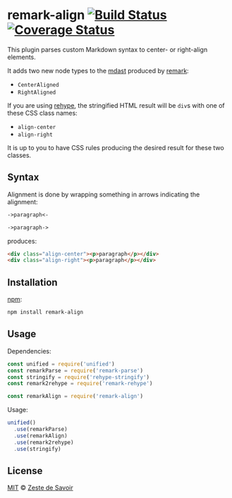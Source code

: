 # remark-align [![Build Status][build-badge]][build-status] [![Coverage Status][coverage-badge]][coverage-status]

This plugin parses custom Markdown syntax to center- or right-align elements.

It adds two new node types to the [mdast][mdast] produced by [remark][remark]:

* `CenterAligned`
* `RightAligned`

If you are using [rehype][rehype], the stringified HTML result will be `div`s with one of these CSS class names:

* `align-center`
* `align-right`

It is up to you to have CSS rules producing the desired result for these two classes.

## Syntax

Alignment is done by wrapping something in arrows indicating the alignment:

```markdown
->paragraph<-

->paragraph->
```

produces:

```html
<div class="align-center"><p>paragraph</p></div>
<div class="align-right"><p>paragraph</p></div>
```

## Installation

[npm][npm]:

```bash
npm install remark-align
```

## Usage

Dependencies:

```javascript
const unified = require('unified')
const remarkParse = require('remark-parse')
const stringify = require('rehype-stringify')
const remark2rehype = require('remark-rehype')

const remarkAlign = require('remark-align')
```

Usage:

```javascript
unified()
  .use(remarkParse)
  .use(remarkAlign)
  .use(remark2rehype)
  .use(stringify)
```

## License

[MIT][license] © [Zeste de Savoir][zds]

<!-- Definitions -->

[build-badge]: https://img.shields.io/travis/zestedesavoir/zmarkdown.svg

[build-status]: https://travis-ci.org/zestedesavoir/zmarkdown

[coverage-badge]: https://img.shields.io/coveralls/zestedesavoir/zmarkdown.svg

[coverage-status]: https://coveralls.io/github/zestedesavoir/zmarkdown

[license]: https://github.com/zestedesavoir/zmarkdown/blob/master/packages/remark-align/LICENSE-MIT

[zds]: https://zestedesavoir.com

[npm]: https://www.npmjs.com/package/remark-align

[mdast]: https://github.com/syntax-tree/mdast/blob/master/readme.md

[remark]: https://github.com/wooorm/remark

[rehype]: https://github.com/wooorm/rehype
